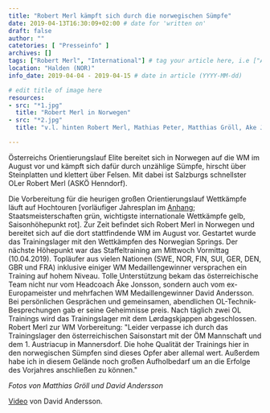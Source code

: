 ```yaml
---
title: "Robert Merl kämpft sich durch die norwegischen Sümpfe"
date: 2019-04-13T16:30:09+02:00 # date for 'written on'
draft: false
author: ""
catetories: [ "Presseinfo" ]
archives: []
tags: ["Robert Merl", "International"] # tag your article here, i.e ["Austria Cup", "Robert Merl"]
location: "Halden (NOR)"
info_date: 2019-04-04 - 2019-04-15 # date in article (YYYY-MM-dd)

# edit title of image here
resources:
- src: "*1.jpg"
  title: "Robert Merl in Norwegen"
- src: "*2.jpg"
  title: "v.l. hinten Robert Merl, Mathias Peter, Matthias Gröll, Ake Jönsson vorne Anika Gassner, Ursula Kadan, Johanna Trummer, Laura Ramstein, Carina Polzer"

---
```


Österreichs Orientierungslauf Elite bereitet sich in Norwegen auf die WM im August vor und kämpft sich dafür durch unzählige Sümpfe, hirscht über Steinplatten und klettert über Felsen. Mit dabei ist Salzburgs schnellster OLer Robert Merl (ASKÖ Henndorf).

<!--more-->

Die Vorbereitung für die heurigen großen Orientierungslauf Wettkämpfe läuft auf Hochtouren [vorläufiger Jahresplan im [Anhang](/pressinfo/2019/02/plan_2019_Robert_Merl.xlsx); Staatsmeisterschaften grün, wichtigste internationale Wettkämpfe gelb, Saisonhöhepunkt rot]. Zur Zeit befindet sich Robert Merl in Norwegen und bereitet sich auf die dort stattfindende WM im August vor. Gestartet wurde das Trainingslager mit den Wettkämpfen des Norwegian Springs. Der nächste Höhepunkt war das Staffeltraining am Mittwoch Vormittag (10.04.2019). Topläufer aus vielen Nationen (SWE, NOR, FIN, SUI, GER, DEN, GBR und FRA) inklusive einiger WM Medaillengewinner versprachen ein Training auf hohem Niveau. Tolle Unterstützung bekam das österreichische Team nicht nur vom Headcoach Åke Jonsson, sondern auch vom ex-Europameister und mehrfachen WM Medaillengewinner David Andersson. Bei persönlichen Gesprächen und gemeinsamen, abendlichen OL-Technik-Besprechungen gab er seine Geheimnisse preis. Nach täglich zwei OL Trainings wird das Trainingslager mit dem Lørdagskjappen abgeschlossen. 
Robert Merl zur WM Vorbereitung: "Leider verpasse ich durch das Trainingslager den österreichischen Saisonstart mit der ÖM Mannschaft und dem 1. Austriacup in Mannersdorf. Die hohe Qualität der Trainings hier in den norwegischen Sümpfen sind dieses Opfer aber allemal wert. Außerdem habe ich in diesem Gelände noch großen Aufholbedarf um an die Erfolge des Vorjahres anschließen zu können."

*Fotos von Matthias Gröll und David Andersson*

[Video](https://we.tl/t-d8OpJZdQbC) von David Andersson.

